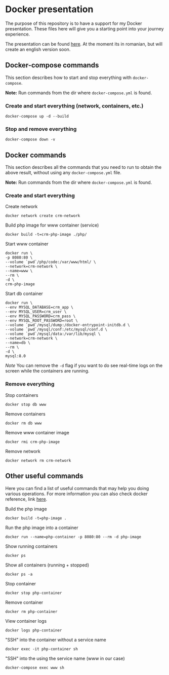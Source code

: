 # Docker presentation

The purpose of this repository is to have a support for my Docker presentation. These files here will give you a starting point into your journey experience.

The presentation can be found [here](https://docs.google.com/presentation/d/1G3iEeR8QGld2smck6yoGlH2howC3NmzLyclCQjBocTU/edit?usp=sharing). At the moment its in romanian, but will create an english version soon.

## Docker-compose commands

This section describes how to start and stop everything with `docker-compose`.

**Note:** Run commands from the dir where `docker-compose.yml` is found.

### Create and start everything (network, containers, etc.)
```
docker-compose up -d --build
```
### Stop and remove everything
```
docker-compose down -v
```

## Docker commands

This section describes all the commands that you need to run to obtain the above result, without using any `docker-compose.yml` file.

**Note:** Run commands from the dir where `docker-compose.yml` is found.

### Create and start everything

Create network
```
docker network create crm-network
```

Build php image for www container (service)
```
docker build -t=crm-php-image ./php/
```

Start www container
```
docker run \
-p 8080:80 \
--volume `pwd`/php/code:/var/www/html/ \
--network=crm-network \
--name=www \
--rm \
-d \
crm-php-image
```

Start db container
```
docker run \
--env MYSQL_DATABASE=crm_app \
--env MYSQL_USER=crm_user \
--env MYSQL_PASSWORD=crm_pass \
--env MYSQL_ROOT_PASSWORD=root \
--volume `pwd`/mysql/dump:/docker-entrypoint-initdb.d \
--volume `pwd`/mysql/conf:/etc/mysql/conf.d \
--volume `pwd`/mysql/data:/var/lib/mysql \
--network=crm-network \
--name=db \
--rm \
-d \
mysql:8.0
```

*Note* You can remove the `-d` flag if you want to do see real-time logs on the screen while the containers are running.

### Remove everything

Stop containers
```
docker stop db www
```

Remove containers
```
docker rm db www
```

Remove www container image
```
docker rmi crm-php-image
```

Remove network
```
docker network rm crm-network
```

## Other useful commands

Here you can find a list of useful commands that may help you doing various operations. For more information you can also check docker reference, link [here](https://docs.docker.com/reference/).

Build the php image
```
docker build -t=php-image .
```

Run the php image into a container
```
docker run --name=php-container -p 8080:80 --rm -d php-image
```

Show running containers
```
docker ps
```

Show all containers (running + stopped)
```
docker ps -a
```

Stop container
```
docker stop php-container
```

Remove container
```
docker rm php-container
```

View container logs
```
docker logs php-container
```

"SSH" into the container without a service name
```
docker exec -it php-container sh
```

"SSH" into the using the service name (www in our case)
```
docker-compose exec www sh
```

